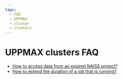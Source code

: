 ```yaml
---
tags:
  - FAQ
  - UPPMAX
  - cluster
  - clusters
---
```


# UPPMAX clusters FAQ

- [How to access data from an expired NAISS project?](get_data_from_an_expired_project.md)
- [How to extend the duration of a job that is running?](extend_duration_of_running_job.md)
